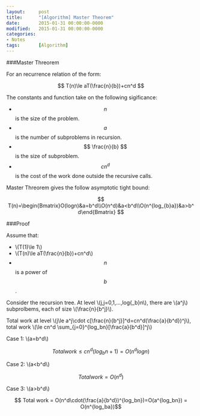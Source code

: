 ```yaml
---
layout: 	post
title:  	"[Algorithm] Master Theorem"
date:   	2015-01-31 00:00:00-0000
modified:	2015-01-31 00:00:00-0000
categories: 
- Notes
tags:		[Algorithm]
---
```


###Master Threorem

For an recurrence relation of the form:

$$ T(n)\le aT(\frac{n}{b})+cn^d  $$

The constants and function take on the following sigificance:

+ $$ n $$ is the size of the problem.
+ $$ a $$ is the number of subproblems in recursion.
+ $$ \frac{n}{b} $$ is the size of subproblem.
+ $$ cn^d $$ is the cost of the work done outside the recursive calls.

Master Threorem gives the follow asymptotic tight bound:

$$ T(n)=\begin{Bmatrix}O(logn)&a=b^d\\O(n^d)&a<b^d\\O(n^{log_{b}a})&a>b^d\end{Bmatrix} $$ 

###Proof

Assume that:

+ \\(T(1)\le 1\\) 
+ \\(T(n)\le aT(\frac{n}{b})+cn^d\\)
+ $$ n $$ is a power of $$ b $$.

Consider the recursion tree. At level \\(j,j=0,1,...,log{_b}n\\), there are \\(a^j\\) subprolbems, each of size \\(\frac{n}{b^j}\\).

Total work at level \\(j\le a^j\cdot c[\frac{n}{b^j}]^d=cn^d(\frac{a}{b^d})^j\\), total work \\(\le cn^d \sum_{j=0}^{log_bn}[\frac{a}{b^d}]^j\\)

Case 1: \\(a=b^d\\)

$$ Total work \le cn^d(log_bn+1)=O(n^dlogn) $$

Case 2: \\(a<b^d\\)

$$ Total work = O(n^d) $$

Case 3: \\(a>b^d\\)

$$ Total work = O(n^d\cdot(\frac{a}{b^d})^{log_bn})=O(a^{log_bn}) = O(n^{log_ba})$$

